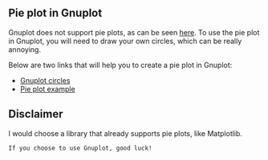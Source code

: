 ## Pie plot in Gnuplot

Gnuplot does not support pie plots, as can be seen [here](http://www.gnuplot.info/faq/faq.html#x1-510005.8). To use the pie plot in Gnuplot, you will need to draw your own circles, which can be really annoying.

Below are two links that will help you to create a pie plot in Gnuplot:

- [Gnuplot circles](http://gnuplot.sourceforge.net/demo/circles.html)
- [Pie plot example](https://stackoverflow.com/a/31901113)


## Disclaimer

I would choose a library that already supports pie plots, like Matplotlib.

    If you choose to use Gnuplot, good luck!